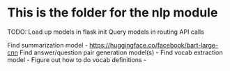 # This is the folder for the nlp module

TODO:
Load up models in flask init
Query models in routing API calls

Find summarization model - https://huggingface.co/facebook/bart-large-cnn
Find answer/question pair generation model(s) - 
Find vocab extraction model - 
Figure out how to do vocab definitions - 